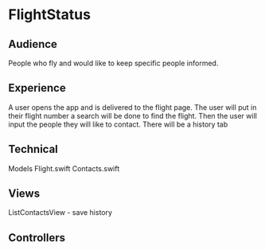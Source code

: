 # FlightStatus

## Audience
People who fly and would like to keep specific people informed.

## Experience
A user opens the app and is delivered to the flight page. The user will put in their flight number a search will be done to find the flight. Then the user will input the people they will like to contact. There will be a history tab

## Technical
Models
Flight.swift
Contacts.swift

## Views
ListContactsView - save history

## Controllers



